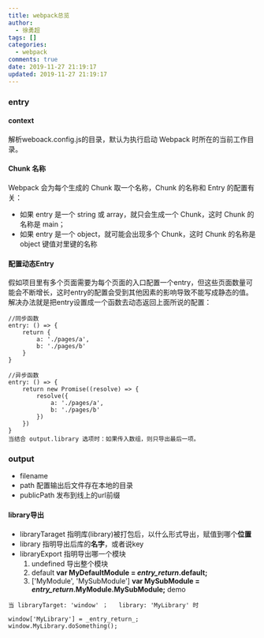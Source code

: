 ```yaml
---
title: webpack总览
author:
  - 徐勇超
tags: []
categories:
  - webpack
comments: true
date: 2019-11-27 21:19:17
updated: 2019-11-27 21:19:17
---
```


### entry
#### context 
解析weboack.config.js的目录，默认为执行启动 Webpack 时所在的当前工作目录。

#### Chunk 名称
Webpack 会为每个生成的 Chunk 取一个名称，Chunk 的名称和 Entry 的配置有关：
- 如果 entry 是一个 string 或 array，就只会生成一个 Chunk，这时 Chunk 的名称是 main；
- 如果 entry 是一个 object，就可能会出现多个 Chunk，这时 Chunk 的名称是 object 键值对里键的名称

#### 配置动态Entry
假如项目里有多个页面需要为每个页面的入口配置一个entry，但这些页面数量可能会不断增长，这时entry的配置会受到其他因素的影响导致不能写成静态的值。解决办法就是把entry设置成一个函数去动态返回上面所说的配置：

```
//同步函数
entry: () => {
    return {
        a: './pages/a',
        b: './pages/b'
    }
}

//异步函数
entry: () => {
    return new Promise((resolve) => {
        resolve({
            a: './pages/a',
            b: './pages/b'
        })
    })
}
当结合 output.library 选项时：如果传入数组，则只导出最后一项。
```

### output
- filename
- path 配置输出后文件存在本地的目录
- publicPath 发布到线上的url前缀
#### library导出
- libraryTaraget  指明库(library)被打包后，以什么形式导出，赋值到哪个**位置**
- library 指明导出后库的**名字**，或者说key
- libraryExport 指明导出哪一个模块
  1. undefined 导出整个模块
  2. default **var MyDefaultModule = _entry_return_.default;**
  3. ['MyModule', 'MySubModule']  **var MySubModule = _entry_return_.MyModule.MySubModule;**
demo 
```
当 libraryTarget: 'window' ；   library: 'MyLibrary' 时

window['MyLibrary'] = _entry_return_;
window.MyLibrary.doSomething();

```
